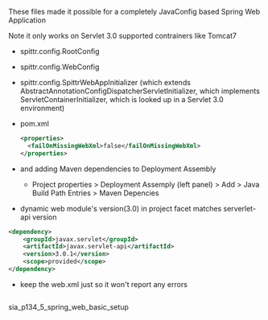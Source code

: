 These files made it possible for a completely JavaConfig based Spring Web Application

Note it only works on Servlet 3.0 supported contrainers like Tomcat7

- spittr.config.RootConfig

- spittr.config.WebConfig

- spittr.config.SpittrWebAppInitializer (which extends AbstractAnnotationConfigDispatcherServletInitializer, which implements ServletContainerInitializer, which is looked up in a Servlet 3.0 environment)

- pom.xml
  ```xml
  <properties>
  	<failOnMissingWebXml>false</failOnMissingWebXml>
  </properties>
  ```

- and adding Maven dependencies to Deployment Assembly

  - Project properties > Deployment Assemply (left panel) > Add > Java Build Path Entries > Maven Depencies

- dynamic web module's version(3.0) in project facet matches serverlet-api version
```xml
<dependency>
	<groupId>javax.servlet</groupId>
	<artifactId>javax.servlet-api</artifactId>
	<version>3.0.1</version>
	<scope>provided</scope>
</dependency>
```

- keep the web.xml just so it won't report any errors


  ```xml
<?xml version="1.0" encoding="UTF-8"?>
<web-app
    version="3.0"
    xmlns="http://java.sun.com/xml/ns/javaee"
    xmlns:xsi="http://www.w3.org/2001/XMLSchema-instance"
    xsi:schemaLocation="http://java.sun.com/xml/ns/javaee http://java.sun.com/xml/ns/javaee/web-app_3_0.xsd">
  <display-name>sia_p134_5_spring_web_basic_setup</display-name>
</web-app>
  ```

